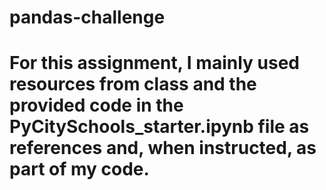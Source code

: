# pandas-challenge

# For this assignment, I mainly used resources from class and the provided code in the PyCitySchools_starter.ipynb file as references and, when instructed, as part of my code.